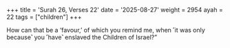 +++
title = 'Surah 26, Verses 22'
date = '2025-08-27'
weight = 2954
ayah = 22
tags = ["children"]
+++

How can that be a ‘favour,’ of which you remind me, when ˹it was only because˺ you ˹have˺ enslaved the Children of Israel?”